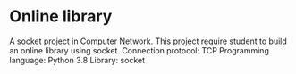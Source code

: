 # Online library
A socket project in Computer Network. This project require student to build an online library using socket.
Connection protocol: TCP
Programming language: Python 3.8
Library: socket
